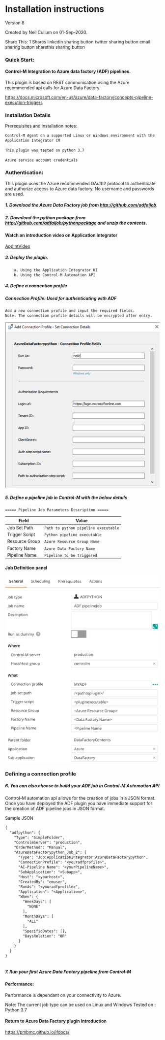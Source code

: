 # Installation instructions 
Version 8

Created by Neil Cullum on 01-Sep-2020.

Share This:
1
Shares
linkedin sharing button twitter sharing button email sharing button sharethis sharing button

 
### Quick Start:
#### Control-M Integration to Azure data factory (ADF) pipelines.

This plugin is based on REST communication using the Azure
recommended api calls for Azure Data Factory.

https://docs.microsoft.com/en-us/azure/data-factory/concepts-pipeline-execution-triggers
 
### Installation Details

Prerequisites and installation notes:
 
    Control-M Agent on a supported Linux or Windows environment with the Application Integrator CM

    This plugin was tested on python 3.7

    Azure service account credentials
  
### Authentication:
This plugin uses the Azure recommended OAuth2 protocol to authenticate and authorize access to Azure data factory.
No username and passwords are used.

   
##### 1. Download the Azure Data Factory job from http://github.com/adfaijob.
##### 2. Download the python package from http://github.com/adfaijob/pythonpackage and unzip the contents.

#### Watch an introduction video on Application Integrator
[AppIntVideo](https://youtu.be/7CshwZYMPWw)

##### 3. Deploy the plugin.
        a. Using the Application Integrator UI
        b. Using the Control-M Automation API      
##### 4. Define a connection profile

##### Connection Profile: Used for authenticating with ADF
    Add a new connection profile and input the required fields.
    Note: The connection profile details will be encrypted after entry.

![connectionprofile](./images/datafactconnprofimage.png)

##### 5. Define a pipeline job in Control-M with the below details
    
    ===== Pipeline Job Parameters Description =====

| Field | Value |
| --- | --- |
| Job Set Path | <code>Path to python pipeline executable</code> |
| Trigger Script | <code>Python pipeline executable</code> |
| Resource Group | <code>Azure Resource Group Name</code> |
| Factory Name | <code>Azure Data Factory Name</code> |
| Pipeline Name | <code>Pipeline to be triggered</code> |
 
#### Job Definition panel
 
![jobfields](./images/adfjobfields.png)

### Defining a connection profile

##### 6. You can also choose to build your ADF job in Control-M Automation API

Control-M automation api allows for the creation of jobs in a JSON format.
Once you have deployed the ADF plugin you have immediate support for the creation of ADF pipeline
jobs in JSON format.

Sample JSON

```
{
  "adfpython": {
    "Type": "SimpleFolder",
    "ControlmServer": "production",
    "OrderMethod": "Manual",
    "AzureDataFactorypython_Job_2": {
      "Type": "Job:ApplicationIntegrator:AzureDataFactorypython",
      "ConnectionProfile": "<youradfprofile>",
      "AI-Pipeline Name": "<yourPipelineName>",
      "SubApplication": "<Subapp>",
      "Host": "<yourhost>",
      "CreatedBy": "emuser",
      "RunAs": "<youradfprofile>",
      "Application": "<Application>",
      "When": {
        "WeekDays": [
          "NONE"
        ],
        "MonthDays": [
          "ALL"
        ],
        "SpecificDates": [],
        "DaysRelation": "OR"
      }
    }
  }
}


``` 
    
##### 7. Run your first Azure Data Factory pipeline from Control-M

#### Performance:
Performance is dependant on your connectivity to Azure. 

Note:
    The current job type can be used on Linux and Windows
    Tested on : Python 3.7
 
 #### Return to Azure Data Factory plugin Introduction

https://pmbmc.github.io/ifdocs/

